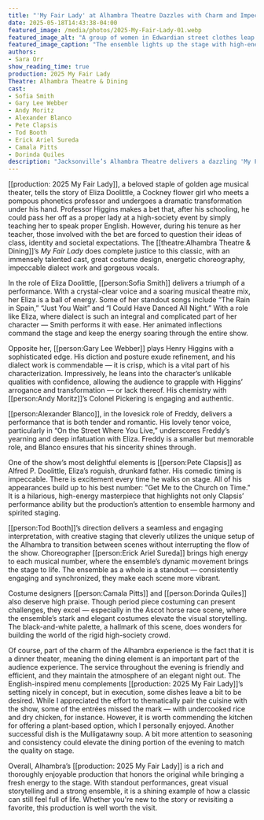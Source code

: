 ```yaml
---
title: "'My Fair Lady' at Alhambra Theatre Dazzles with Charm and Impeccable Talent"
date: 2025-05-18T14:43:38-04:00
featured_image: /media/photos/2025-My-Fair-Lady-01.webp
featured_image_alt: "A group of women in Edwardian street clothes leap with arms raised in front of the Royal Opera House set during a lively ensemble number in 'My Fair Lady.'"
featured_image_caption: "The ensemble lights up the stage with high-energy choreography and vibrant Edwardian costumes in *My Fair Lady* at Alhambra Theatre & Dining."
authors: 
- Sara Orr
show_reading_time: true
production: 2025 My Fair Lady
Theatre: Alhambra Theatre & Dining
cast: 
- Sofia Smith
- Gary Lee Webber
- Andy Moritz
- Alexander Blanco
- Pete Clapsis
- Tod Booth
- Erick Ariel Sureda
- Camala Pitts
- Dorinda Quiles
description: "Jacksonville’s Alhambra Theatre delivers a dazzling 'My Fair Lady' production with top-notch vocals, elegant costumes and unforgettable musical theater magic."
---
```

[[production: 2025 My Fair Lady]], a beloved staple of golden age musical theater, tells the story of Eliza Doolittle, a Cockney flower girl who meets a pompous phonetics professor and undergoes a dramatic transformation under his hand. Professor Higgins makes a bet that, after his schooling, he could pass her off as a proper lady at a high-society event by simply teaching her to speak proper English. However, during his tenure as her teacher, those involved with the bet are forced to question their ideas of class, identity and societal expectations. The [[theatre:Alhambra Theatre & Dining]]’s *My Fair Lady* does complete justice to this classic, with an immensely talented cast, great costume design, energetic choreography, impeccable dialect work and gorgeous vocals.

In the role of Eliza Doolittle, [[person:Sofia Smith]] delivers a triumph of a performance. With a crystal-clear voice and a soaring musical theatre mix, her Eliza is a ball of energy. Some of her standout songs include “The Rain in Spain,” “Just You Wait” and “I Could Have Danced All Night.” With a role like Eliza, where dialect is such an integral and complicated part of her character — Smith performs it with ease. Her animated inflections command the stage and keep the energy soaring through the entire show.

Opposite her, [[person:Gary Lee Webber]] plays Henry Higgins with a sophisticated edge. His diction and posture exude refinement, and his dialect work is commendable — it is crisp, which is a vital part of his characterization. Impressively, he leans into the character’s unlikable qualities with confidence, allowing the audience to grapple with Higgins’ arrogance and transformation — or lack thereof. His chemistry with [[person:Andy Moritz]]’s Colonel Pickering is engaging and authentic.

[[person:Alexander Blanco]], in the lovesick role of Freddy, delivers a performance that is both tender and romantic. His lovely tenor voice, particularly in “On the Street Where You Live,” underscores Freddy’s yearning and deep infatuation with Eliza. Freddy is a smaller but memorable role, and Blanco ensures that his sincerity shines through.

One of the show’s most delightful elements is [[person:Pete Clapsis]] as Alfred P. Doolittle, Eliza’s roguish, drunkard father. His comedic timing is impeccable. There is excitement every time he walks on stage. All of his appearances build up to his best number: "Get Me to the Church on Time." It is a hilarious, high-energy masterpiece that highlights not only Clapsis’ performance ability but the production’s attention to ensemble harmony and spirited staging.

[[person:Tod Booth]]’s direction delivers a seamless and engaging interpretation, with creative staging that cleverly utilizes the unique setup of the Alhambra to transition between scenes without interrupting the flow of the show. Choreographer [[person:Erick Ariel Sureda]] brings high energy to each musical number, where the ensemble’s dynamic movement brings the stage to life. The ensemble as a whole is a standout — consistently engaging and synchronized, they make each scene more vibrant.

Costume designers [[person:Camala Pitts]] and [[person:Dorinda Quiles]] also deserve high praise. Though period piece costuming can present challenges, they excel — especially in the Ascot horse race scene, where the ensemble’s stark and elegant costumes elevate the visual storytelling. The black-and-white palette, a hallmark of this scene, does wonders for building the world of the rigid high-society crowd.

Of course, part of the charm of the Alhambra experience is the fact that it is a dinner theater, meaning the dining element is an important part of the audience experience. The service throughout the evening is friendly and efficient, and they maintain the atmosphere of an elegant night out. The English-inspired menu complements [[production: 2025 My Fair Lady]]’s setting nicely in concept, but in execution, some dishes leave a bit to be desired. While I appreciated the effort to thematically pair the cuisine with the show, some of the entrées missed the mark — with undercooked rice and dry chicken, for instance. However, it is worth commending the kitchen for offering a plant-based option, which I personally enjoyed. Another successful dish is the Mulligatawny soup. A bit more attention to seasoning and consistency could elevate the dining portion of the evening to match the quality on stage.

Overall, Alhambra’s [[production: 2025 My Fair Lady]] is a rich and thoroughly enjoyable production that honors the original while bringing a fresh energy to the stage. With standout performances, great visual storytelling and a strong ensemble, it is a shining example of how a classic can still feel full of life. Whether you're new to the story or revisiting a favorite, this production is well worth the visit.